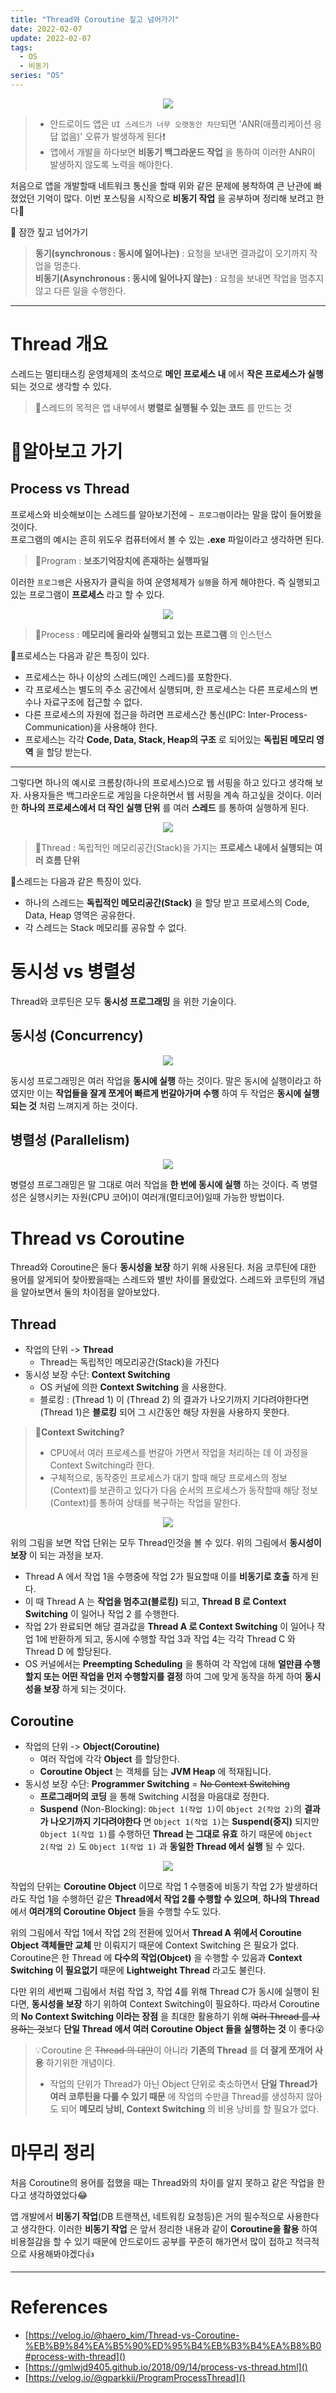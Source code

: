 ```yaml
---
title: "Thread와 Coroutine 짚고 넘어가기"
date: 2022-02-07
update: 2022-02-07
tags:
  - OS
  - 비동기
series: "OS"
---
```

<p align="center"><img src="https://user-images.githubusercontent.com/63226023/152731810-a0d2ddc8-cbee-48b0-8398-3b6deb4f0233.png"></p>

> - 안드로이드 앱은 `UI 스레드가 너무 오랫동안 차단`되면 'ANR(애플리케이션 응답 없음)' 오류가 발생하게 된다❗
> - 앱에서 개발을 하다보면 __비동기 백그라운드 작업__ 을 통하여 이러한 ANR이 발생하지 않도록 노력을 해야한다. 

처음으로 앱을 개발할때 네트워크 통신을 할때 위와 같은 문제에 봉착하여 큰 난관에 빠졌었던 기억이 많다. 이번 포스팅을 시작으로 __비동기 작업__ 을 공부하며 정리해 보려고 한다🤔

📍 잠깐 짚고 넘어가기
> __동기(synchronous : 동시에 일어나는)__ : 요청을 보내면 결과값이 오기까지 작업을 멈춘다.   
> __비동기(Asynchronous : 동시에 일어나지 않는)__ : 요청을 보내면 작업을 멈추지 않고 다른 일을 수행한다.
- - -

# Thread 개요
스레드는 멀티태스킹 운영체제의 초석으로 __메인 프로세스 내__ 에서 __작은 프로세스가 실행__ 되는 것으로 생각할 수 있다. 

> 📍스레드의 목적은 앱 내부에서 __병렬로 실행될 수 있는 코드__ 를 만드는 것

# 🤔알아보고 가기
## Process vs Thread
프로세스와 비슷해보이는 스레드를 알아보기전에 `~ 프로그램`이라는 말을 많이 들어봤을 것이다.   
프로그램의 예시는 흔히 위도우 컴퓨터에서 볼 수 있는 __.exe__ 파일이라고 생각하면 된다.
> 📍Program : __보조기억장치에 존재하는 실행파일__

이러한 `프로그램`은 사용자가 클릭을 하여 운영체제가 `실행`을 하게 해야한다. 즉 실행되고 있는 프로그램이 __프로세스__ 라고 할 수 있다.

 <p align="center"><img src="https://user-images.githubusercontent.com/63226023/152743857-ac10d808-8324-461b-9f97-40a07e1eeadb.png"></p>

> 📍Process : __메모리에 올라와 실행되고 있는 프로그램__ 의 인스턴스

🔔프로세스는 다음과 같은 특징이 있다.
 - 프로세스는 하나 이상의 스레드(메인 스레드)를 포함한다.
 - 각 프로세스는 별도의 주소 공간에서 실행되며, 한 프로세스는 다른 프로세스의 변수나 자료구조에 접근할 수 없다.
 - 다른 프로세스의 자원에 접근을 하려면 프로세스간 통신(IPC: Inter-Process-Communication)을 사용해야 한다.
 - 프로세스는 각각 __Code, Data, Stack, Heap의 구조__ 로 되어있는 __독립된 메모리 영역__ 을 할당 받는다.

 - - -

 그렇다면 하나의 예시로 크롬창(하나의 프로세스)으로 웹 서핑을 하고 있다고 생각해 보자. 사용자들은 백그라운드로 게임을 다운하면서 웹 서핑을 계속 하고싶을 것이다. 이러한 __하나의 프로세스에서 더 작인 실행 단위__ 를 여러 __스레드__ 를 통하여 실행하게 된다.

 <p align="center"><img src="https://user-images.githubusercontent.com/63226023/152743769-aa8ae95c-6af9-4369-98f1-92504df1bb76.png"></p>

 > 📍Thread : 독립적인 메모리공간(Stack)을 가지는 __프로세스 내에서 실행되는 여러 흐름 단위__

 🔔스레드는 다음과 같은 특징이 있다.
 - 하나의 스레드는 __독립적인 메모리공간(Stack)__ 을 할당 받고 프로세스의 Code, Data, Heap 영역은 공유한다.
 - 각 스레드는 Stack 메모리를 공유할 수 없다.

# 동시성 vs 병렬성
Thread와 코루틴은 모두 __동시성 프로그래밍__ 을 위한 기술이다.
## 동시성 (Concurrency)
<p align="center"><img src="https://user-images.githubusercontent.com/63226023/152747561-c8870560-b07d-403a-8cbb-695a0fba3cce.png"></p>

동시성 프로그래밍은 여러 작업을 __동시에 실행__ 하는 것이다. 말은 동시에 실행이라고 하였지만 이는 __작업들을 잘게 쪼게어 빠르게 번갈아가며 수행__ 하여 두 작업은 __동시에 실행되는 것__ 처럼 느껴지게 하는 것이다.

## 병렬성 (Parallelism)
<p align="center"><img src="https://user-images.githubusercontent.com/63226023/152748798-19726566-bf04-4b27-9453-cd23b31f6b21.png"></p>

병렬성 프로그래밍은 말 그대로 여러 작업을 __한 번에 동시에 실행__ 하는 것이다. 즉 병렬성은 실행시키는 자원(CPU 코어)이 여러개(멀티코어)일때 가능한 방법이다.

# Thread vs Coroutine
Thread와 Coroutine은 둘다 __동시성을 보장__ 하기 위해 사용된다. 처음 코루틴에 대한 용어를 알게되어 찾아봤을때는 스레드와 별반 차이를 몰랐었다. 스레드와 코루틴의 개념을 알아보면서 둘의 차이점을 알아보았다.

## Thread
- 작업의 단위 -> __Thread__
    - Thread는 독립적인 메모리공간(Stack)을 가진다
- 동시성 보장 수단: __Context Switching__
    - OS 커널에 의한 __Context Switching__ 을 사용한다.
    - 블로킹 : (Thread 1) 이 (Thread 2) 의 결과가 나오기까지 기다려야한다면 (Thread 1)은 __블로킹__ 되어 그 시간동안 해당 자원을 사용하지 못한다.

> __🤔Context Switching?__   
> - CPU에서 여러 프로세스를 번갈아 가면서 작업을 처리하는 데 이 과정을 Context Switching라 한다.   
> - 구체적으로, 동작중인 프로세스가 대기 할때 해당 프로세스의 정보(Context)를 보관하고 있다가 다음 순서의 프로세스가 동작할때 해당 정보(Context)를 통하여 상태를 복구하는 작업을 말한다.

<p align="center"><img src="https://user-images.githubusercontent.com/63226023/152752310-17cd2826-0ad2-476f-aa85-e059b251d86b.png"></p>

위의 그림을 보면 작업 단위는 모두 Thread인것을 볼 수 있다. 위의 그림에서 __동시성이 보장__ 이 되는 과정을 보자.

- Thread A 에서 작업 1을 수행중에 작업 2가 필요할때 이를 __비동기로 호출__ 하게 된다.
- 이 때 Thread A 는 __작업을 멈추고(블로킹)__ 되고, __Thread B 로 Context Switching__ 이 일어나 작업 2 를 수행한다.
- 작업 2가 완료되면 해당 결과값을 __Thread A 로 Context Switching__ 이 일어나 작업 1에 반환하게 되고, 동시에 수행할 작업 3과 작업 4는 각각 Thread C 와 Thread D 에 할당된다.
- OS 커널에서는 __Preempting Scheduling__ 을 통하여 각 작업에 대해 __얼만큼 수행할지 또는 어떤 작업을 먼저 수행할지를 결정__ 하여 그에 맞게 동작을 하게 하여 __동시성을 보장__ 하게 되는 것이다.

## Coroutine
- 작업의 단위 -> __Object(Coroutine)__
    - 여러 작업에 각각 __Object__ 를 할당한다.
    - __Coroutine Object__ 는 객체를 담는 __JVM Heap__ 에 적재됩니다.
- 동시성 보장 수단: __Programmer Switching__ = ~~No Context Switching~~
    - __프로그래머의 코딩__ 을 통해 Switching 시점을 마음대로 정한다.
    - __Suspend__ (Non-Blocking): `Object 1(작업 1)`이 `Object 2(작업 2)`의 __결과가 나오기까지 기다려야한다__ 면
    `Object 1(작업 1)`는 __Suspend(중지)__ 되지만 `Object 1(작업 1)`를 수행하던 __Thread 는 그대로 유효__ 하기 때문에 `Object 2(작업 2)` 도 `Object 1(작업 1)` 과 __동일한 Thread 에서 실행__ 될 수 있다.

<p align="center"><img src="https://user-images.githubusercontent.com/63226023/152752334-57ccdaa1-cea6-43d4-a17f-72444f42a64d.png"></p>

작업의 단위는 __Coroutine Object__ 이므로 작업 1 수행중에 비동기 작업 2가 발생하더라도 작업 1을 수행하던 같은 __Thread에서 작업 2를 수행할 수 있으며__, __하나의 Thread__ 에서 __여러개의 Coroutine Object__ 들을 수행할 수도 있다.

위의 그림에서 작업 1에서 작업 2의 전환에 있어서 __Thread A 위에서 Coroutine Object 객체들만 교체__ 만  이뤄지기 때문에 Context Switching 은 필요가 없다.   
Coroutine은 한 Thread 에 __다수의 작업(Objcet)__ 을 수행할 수 있음과 __Context Switching 이 필요없기__ 때문에 __Lightweight Thread__ 라고도 불린다.

다만 위의 세번째 그림에서 처럼 작업 3, 작업 4를 위해 Thread C가 동시에 실행이 된다면, __동시성을 보장__ 하기 위하여 Context Switching이 필요하다. 따라서 Coroutine의 __No Context Switching 이라는 장점__ 을 최대한 활용하기 위해 ~~여러 Thread 를 사용하는 것~~보다 __단일 Thread 에서 여러 Coroutine Object 들을 실행하는 것__ 이 좋다😮

> 💡Coroutine 은 ~~Thread 의 대안~~이 아니라 __기존의 Thread__ 를 __더 잘게 쪼개어 사용__ 하기위한 개념이다.   
>    - 작업의 단위가 Thread가 아닌 Object 단위로 축소하면서 __단일 Thread가 여러 코루틴을 다룰 수 있기 때문__ 에 작업의 수만큼 Thread를 생성하지 않아도 되어 __메모리 낭비, Context Switching__ 의 비용 낭비를 할 필요가 없다.


# 마무리 정리
처음 Coroutine의 용어를 접했을 때는 Thread와의 차이를 알지 못하고 같은 작업을 한다고 생각하였었다😂

앱 개발에서 __비동기 작업__(DB 트랜잭션, 네트워킹 요청등)은 거의 필수적으로 사용한다고 생각한다. 이러한 __비동기 작업__ 은 앞서 정리한 내용과 같이 __Coroutine을 활용__ 하여 비용절감을 할 수 있기 때문에 안드로이드 공부를 꾸준히 해가면서 많이 접하고 적극적으로 사용해봐야겠다👍

- - -

# References

- [https://velog.io/@haero_kim/Thread-vs-Coroutine-%EB%B9%84%EA%B5%90%ED%95%B4%EB%B3%B4%EA%B8%B0#process-with-thread]()
- [https://gmlwjd9405.github.io/2018/09/14/process-vs-thread.html]()
- [https://velog.io/@gparkkii/ProgramProcessThread]()